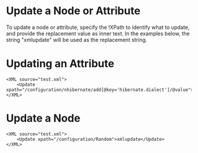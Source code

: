 # Update a Node or Attribute #
To update a node or attribute, specify the !XPath to identify what to update, and provide the replacement value as inner text.  In the examples below, the string "xmlupdate" will be used as the replacement string.

# Updating an Attribute #
```
<XML source="test.xml">
	<Update xpath="/configuration/nhibernate/add[@key='hibernate.dialect']/@value">xmlupdate</Update>
</XML>
```

# Update a Node #

```
<XML source="test.xml">
	<Update xpath="/configuration/Random">xmlupdate</Update>
</XML>
```